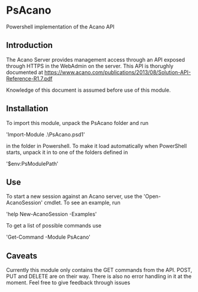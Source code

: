 # PsAcano
Powershell implementation of the Acano API

## Introduction
The Acano Server provides management access through an API exposed through HTTPS in the WebAdmin on the server. This API is thorughly documented at https://www.acano.com/publications/2013/08/Solution-API-Reference-R1.7.pdf

Knowledge of this document is assumed before use of this module.

## Installation

To import this module, unpack the PsAcano folder and run

'Import-Module .\PsAcano.psd1'

in the folder in Powershell. To make it load automatically when PowerShell starts, unpack it in to one of the folders defined in 

'$env:PsModulePath'

## Use

To start a new session against an Acano server, use the 'Open-AcanoSession' cmdlet. To see an example, run

'help New-AcanoSession -Examples'

To get a list of possible commands use

'Get-Command -Module PsAcano'

## Caveats

Currently this module only contains the GET commands from the API. POST, PUT and DELETE are on their way. There is also no error handling in it at the moment. Feel free to give feedback through issues 